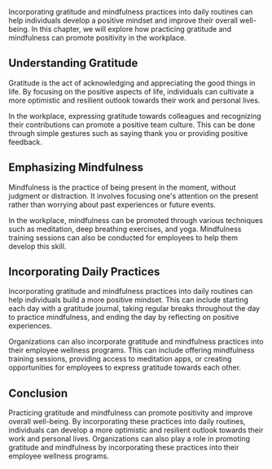 
Incorporating gratitude and mindfulness practices into daily routines can help individuals develop a positive mindset and improve their overall well-being. In this chapter, we will explore how practicing gratitude and mindfulness can promote positivity in the workplace.

Understanding Gratitude
-----------------------

Gratitude is the act of acknowledging and appreciating the good things in life. By focusing on the positive aspects of life, individuals can cultivate a more optimistic and resilient outlook towards their work and personal lives.

In the workplace, expressing gratitude towards colleagues and recognizing their contributions can promote a positive team culture. This can be done through simple gestures such as saying thank you or providing positive feedback.

Emphasizing Mindfulness
-----------------------

Mindfulness is the practice of being present in the moment, without judgment or distraction. It involves focusing one's attention on the present rather than worrying about past experiences or future events.

In the workplace, mindfulness can be promoted through various techniques such as meditation, deep breathing exercises, and yoga. Mindfulness training sessions can also be conducted for employees to help them develop this skill.

Incorporating Daily Practices
-----------------------------

Incorporating gratitude and mindfulness practices into daily routines can help individuals build a more positive mindset. This can include starting each day with a gratitude journal, taking regular breaks throughout the day to practice mindfulness, and ending the day by reflecting on positive experiences.

Organizations can also incorporate gratitude and mindfulness practices into their employee wellness programs. This can include offering mindfulness training sessions, providing access to meditation apps, or creating opportunities for employees to express gratitude towards each other.

Conclusion
----------

Practicing gratitude and mindfulness can promote positivity and improve overall well-being. By incorporating these practices into daily routines, individuals can develop a more optimistic and resilient outlook towards their work and personal lives. Organizations can also play a role in promoting gratitude and mindfulness by incorporating these practices into their employee wellness programs.
